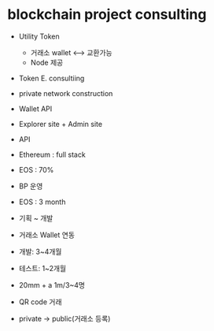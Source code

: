 # blockchain project consulting
- Utility Token
  - 거래소 wallet <--> 교환가능
  - Node 제공
  
- Token E. consultiing
- private network construction
- Wallet API
- Explorer site + Admin site
- API

- Ethereum : full stack
- EOS : 70%

- BP 운영

- EOS : 3 month
- 기획 ~ 개발

- 거래소 Wallet 연동
- 개발: 3~4개월
- 테스트: 1~2개월
- 20mm + a 1m/3~4명

- QR code 거래
- private -> public(거래소 등록)
